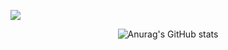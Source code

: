 <a href="버튼을 눌렀을 때 이동할 링크" target="_blank"><img src="https://img.shields.io/badge/mcw1217@naver.com-CEF6E3?style=platic&logo=naver&logoColor=03C75A"/></a>


<div style="text-align:center;">

![Anurag's GitHub stats](https://github-readme-stats.vercel.app/api?username=mcw1217&show_icons=true&theme=radical)

</div> 
